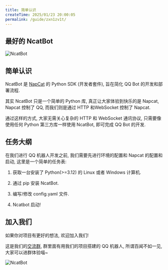 ```yaml
---
title: 简单认识
createTime: 2025/01/23 20:00:05
permalink: /guide/zxn1zv1t/
---
```

## 最好的 NcatBot

![NcatBot](https://socialify.git.ci/liyihao1110/NcatBot/image?description=1&forks=1&issues=1&language=1&logo=https%3A%2F%2Fa.imgckr.com%2F2024%2F12%2F29%2FJO1OJ.png&name=1&owner=1&pulls=1&stargazers=1&theme=Auto)

## 简单认识

NcatBot 是 [NapCat](https://github.com/NapNeko/NapCatQQ) 的 Python SDK (开发者套件), 旨在简化 QQ Bot 的开发和部署流程. 

其实 NcatBot 只是一个简单的 Python 库, 真正让大家体验到快乐的是 Napcat, Napcat 控制了 QQ, 而我们则是通过 HTTP 和WebSocket 控制了 Napcat. 

通过这样的方式, 大家无需关心复杂的 HTTP 和 WebSocket 通讯协议, 只需要像使用任何 Python 第三方库一样使用 NcatBot, 即可完成 QQ Bot 的开发.

## 任务大纲

在我们进行 QQ 机器人开发之前, 我们需要先进行环境的配置和 Napcat 的配置和启动, 这里是一个简单的任务表:

1. 获取一台安装了 Python(>=3.12) 的 Linux 或者 Windows 计算机.

2. 通过 pip 安装 NcatBot.

3. 编写/修改 config.yaml 文件.

4. Ncatbot 启动!

## 加入我们

如果你对项目有更好的想法, 欢迎加入我们! 

这是我们的[交流群](https://qm.qq.com/q/L6XGXYqL86), 群里面有用我们的项目搭建的 QQ 机器人, 所谓百闻不如一见, 大家可以进群体验喵~

![NcatBot](https://foruda.gitee.com/images/1737622167903015509/9f9590eb_13790314.png)
